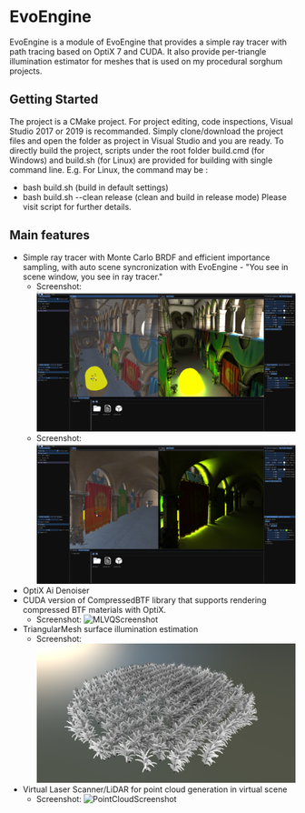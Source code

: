 # EvoEngine
EvoEngine is a module of EvoEngine that provides a simple ray tracer with path tracing based on OptiX 7 and CUDA. It also provide per-triangle illumination estimator for meshes that is used on my procedural sorghum projects.

## Getting Started
The project is a CMake project. For project editing, code inspections, Visual Studio 2017 or 2019 is recommanded. Simply clone/download the project files and open the folder as project in Visual Studio and you are ready.
To directly build the project, scripts under the root folder build.cmd (for Windows) and build.sh (for Linux) are provided for building with single command line.
E.g. For Linux, the command may be :
 - bash build.sh (build in default settings)
 - bash build.sh --clean release (clean and build in release mode)
Please visit script for further details.
## Main features
 - Simple ray tracer with Monte Carlo BRDF and efficient importance sampling, with auto scene syncronization with EvoEngine - "You see in scene window, you see in ray tracer."
   - Screenshot: ![RayTracerScreenshot](/Resources/GitHub/BRDF.png?raw=true "BRDFScreenshot")
   - Screenshot: ![IndirectLightingScreenshot](/Resources/GitHub/IndirectLighting.png?raw=true "IndirectLightingScreenshot")
 - OptiX Ai Denoiser
 - CUDA version of CompressedBTF library that supports rendering compressed BTF materials with OptiX.
   - Screenshot: ![MLVQScreenshot](/Resources/GitHub/CompressedBTF.png?raw=true "MLVQScreenshot")
 - TriangularMesh surface illumination estimation
   - Screenshot: ![IlluminationScreenshot](/Resources/GitHub/Illumination.png?raw=true "IlluminationScreenshot")
 - Virtual Laser Scanner/LiDAR for point cloud generation in virtual scene 
   - Screenshot: ![PointCloudScreenshot](/Resources/GitHub/VirtualScan.png?raw=true "PointCloudScreenshot")
